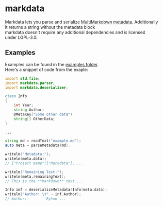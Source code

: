 # markdata
Markdata lets you parse and serialize [MultiMarkdown metadata](https://github.com/fletcher/MultiMarkdown/wiki/MultiMarkdown-Syntax-Guide#metadata). Additionally it returns a string without the metadata block  
markdata doesn't require any additional dependencies and is licensed under LGPL-3.0.  

## Examples
Examples can be found in the [examples folder](examples).  
Here's a snippet of code from the exaple:
```d
import std.file;
import markdata.parser;
import markdata.deserializer;

class Info
{
	int Year;
	string Author;
	@MetaKey("Some other data")
	string[] OtherData;
}

...

string md = readText("example.md");
auto meta = parseMetadata(md);

writeln("Metadata:");
writeln(meta.data);
// ["Project Name":["Markdata"], ...

writeln("Remaining Text:");
writeln(meta.remainingText);
// This is the **markdown** text ...

Info inf = deserializeMetadata!Info(meta.data);
writeln("Author: \t" ~ inf.Author);
// Author:         Ryhon ...
```